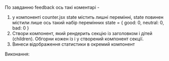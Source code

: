 По завданню feedback ось такі коментарі -

1. у компоненті counter.jsx state містить лишні перемінні, state повинен містили
   лише ось такий набір перемінних state = { good: 0, neutral: 0, bad: 0 }
2. Створи компонент, який рендерить секцію із заголовком і дітей (children).
   Обгорни кожен із і у створений компонент секції.
3. Винеси відображення статистики в окремий компонент

Виконання:
